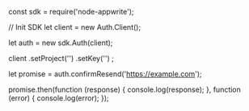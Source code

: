 const sdk = require('node-appwrite');

// Init SDK
let client = new Auth.Client();

let auth = new sdk.Auth(client);

client
    .setProject('')
    .setKey('')
;

let promise = auth.confirmResend('https://example.com');

promise.then(function (response) {
    console.log(response);
}, function (error) {
    console.log(error);
});